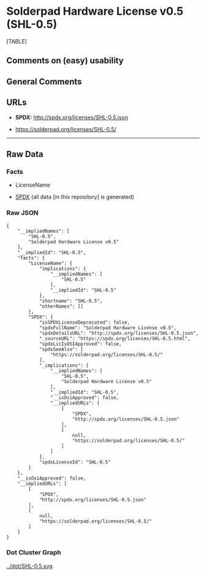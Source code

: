Solderpad Hardware License v0.5 (SHL-0.5)
=========================================

[TABLE]

Comments on (easy) usability
----------------------------

General Comments
----------------

URLs
----

-   **SPDX:** http://spdx.org/licenses/SHL-0.5.json

-   https://solderpad.org/licenses/SHL-0.5/

------------------------------------------------------------------------

Raw Data
--------

### Facts

-   LicenseName

-   [SPDX](https://spdx.org/licenses/SHL-0.5.html "SPDX") (all data \[in
    this repository\] is generated)

### Raw JSON

    {
        "__impliedNames": [
            "SHL-0.5",
            "Solderpad Hardware License v0.5"
        ],
        "__impliedId": "SHL-0.5",
        "facts": {
            "LicenseName": {
                "implications": {
                    "__impliedNames": [
                        "SHL-0.5"
                    ],
                    "__impliedId": "SHL-0.5"
                },
                "shortname": "SHL-0.5",
                "otherNames": []
            },
            "SPDX": {
                "isSPDXLicenseDeprecated": false,
                "spdxFullName": "Solderpad Hardware License v0.5",
                "spdxDetailsURL": "http://spdx.org/licenses/SHL-0.5.json",
                "_sourceURL": "https://spdx.org/licenses/SHL-0.5.html",
                "spdxLicIsOSIApproved": false,
                "spdxSeeAlso": [
                    "https://solderpad.org/licenses/SHL-0.5/"
                ],
                "_implications": {
                    "__impliedNames": [
                        "SHL-0.5",
                        "Solderpad Hardware License v0.5"
                    ],
                    "__impliedId": "SHL-0.5",
                    "__isOsiApproved": false,
                    "__impliedURLs": [
                        [
                            "SPDX",
                            "http://spdx.org/licenses/SHL-0.5.json"
                        ],
                        [
                            null,
                            "https://solderpad.org/licenses/SHL-0.5/"
                        ]
                    ]
                },
                "spdxLicenseId": "SHL-0.5"
            }
        },
        "__isOsiApproved": false,
        "__impliedURLs": [
            [
                "SPDX",
                "http://spdx.org/licenses/SHL-0.5.json"
            ],
            [
                null,
                "https://solderpad.org/licenses/SHL-0.5/"
            ]
        ]
    }

### Dot Cluster Graph

[../dot/SHL-0.5.svg](../dot/SHL-0.5.svg "../dot/SHL-0.5.svg")
